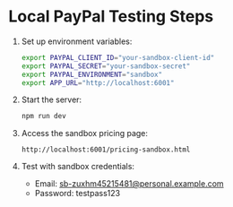 # Local PayPal Testing Steps

1. Set up environment variables:
   ```bash
   export PAYPAL_CLIENT_ID="your-sandbox-client-id"
   export PAYPAL_SECRET="your-sandbox-secret"
   export PAYPAL_ENVIRONMENT="sandbox"
   export APP_URL="http://localhost:6001"
   ```

2. Start the server:
   ```bash
   npm run dev
   ```

3. Access the sandbox pricing page:
   ```
   http://localhost:6001/pricing-sandbox.html
   ```

4. Test with sandbox credentials:
   - Email: sb-zuxhm45215481@personal.example.com
   - Password: testpass123
